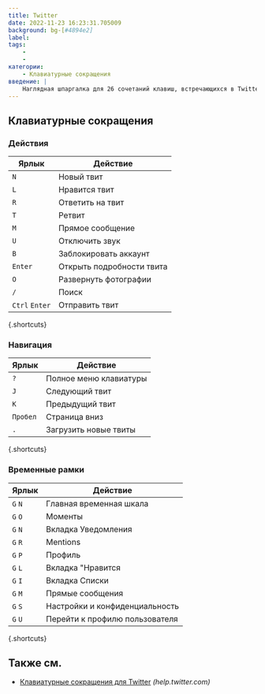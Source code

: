 ```yaml
---
title: Twitter
date: 2022-11-23 16:23:31.705009
background: bg-[#4894e2]
label:
tags:
    -
    -
категории:
    - Клавиатурные сокращения
введение: |
    Наглядная шпаргалка для 26 сочетаний клавиш, встречающихся в Twitter
---
```




Клавиатурные сокращения
------------------



### Действия

Ярлык | Действие
---|---
`N` | Новый твит
`L` | Нравится твит
`R` | Ответить на твит
`T` | Ретвит
`M` | Прямое сообщение
`U` | Отключить звук
`B` | Заблокировать аккаунт
`Enter` | Открыть подробности твита
`O` | Развернуть фотографии
`/` | Поиск
`Ctrl` `Enter` | Отправить твит
{.shortcuts}


### Навигация

Ярлык | Действие
---|---
`?` | Полное меню клавиатуры
`J` | Следующий твит
`K` | Предыдущий твит
`Пробел` | Страница вниз
`.` | Загрузить новые твиты
{.shortcuts}


### Временные рамки

Ярлык | Действие
---|---
`G` `N` | Главная временная шкала
`G` `O` | Моменты
`G` `N` | Вкладка Уведомления
`G` `R` | Mentions
`G` `P` | Профиль
`G` `L` | Вкладка "Нравится
`G` `I` | Вкладка Списки
`G` `M` | Прямые сообщения
`G` `S` | Настройки и конфиденциальность
`G` `U` | Перейти к профилю пользователя
{.shortcuts}




Также см.
--------
- [Клавиатурные сокращения для Twitter](https://help.twitter.com/en/using-twitter/how-to-tweet) _(help.twitter.com)_
